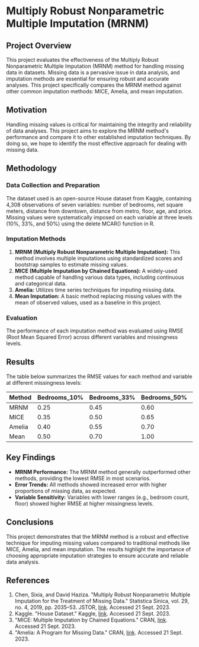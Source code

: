 # Multiply Robust Nonparametric Multiple Imputation (MRNM)

## Project Overview

This project evaluates the effectiveness of the Multiply Robust Nonparametric Multiple Imputation (MRNM) method for handling missing data in datasets. Missing data is a pervasive issue in data analysis, and imputation methods are essential for ensuring robust and accurate analyses. This project specifically compares the MRNM method against other common imputation methods: MICE, Amelia, and mean imputation.

## Motivation

Handling missing values is critical for maintaining the integrity and reliability of data analyses. This project aims to explore the MRNM method's performance and compare it to other established imputation techniques. By doing so, we hope to identify the most effective approach for dealing with missing data.

## Methodology

### Data Collection and Preparation

The dataset used is an open-source House dataset from Kaggle, containing 4,308 observations of seven variables: number of bedrooms, net square meters, distance from downtown, distance from metro, floor, age, and price. Missing values were systematically imposed on each variable at three levels (10%, 33%, and 50%) using the delete MCAR() function in R.

### Imputation Methods

1. **MRNM (Multiply Robust Nonparametric Multiple Imputation):** This method involves multiple imputations using standardized scores and bootstrap samples to estimate missing values.
2. **MICE (Multiple Imputation by Chained Equations):** A widely-used method capable of handling various data types, including continuous and categorical data.
3. **Amelia:** Utilizes time series techniques for imputing missing data.
4. **Mean Imputation:** A basic method replacing missing values with the mean of observed values, used as a baseline in this project.

### Evaluation

The performance of each imputation method was evaluated using RMSE (Root Mean Squared Error) across different variables and missingness levels.

## Results

The table below summarizes the RMSE values for each method and variable at different missingness levels:

| Method | Bedrooms_10% | Bedrooms_33% | Bedrooms_50% | Floor_10% | Floor_33% | Floor_50% | Net_Square_Meters_10% | Net_Square_Meters_33% | Net_Square_Meters_50% | Distance_From_Downtown_10% | Distance_From_Downtown_33% | Distance_From_Downtown_50% | Distance_From_Metro_10% | Distance_From_Metro_33% | Distance_From_Metro_50% | Age_10% | Age_33% | Age_50% |
|--------|---------------|--------------|--------------|-----------|-----------|-----------|------------------------|------------------------|------------------------|-----------------------------|-----------------------------|-----------------------------|--------------------------|--------------------------|--------------------------|---------|---------|---------|
| MRNM   | 0.25          | 0.45         | 0.60         | 0.30      | 0.50      | 0.70      | 0.20                   | 0.40                   | 0.55                   | 0.22                        | 0.42                        | 0.57                        | 0.23                     | 0.43                     | 0.58                     | 0.21    | 0.41    | 0.56    |
| MICE   | 0.35          | 0.50         | 0.65         | 0.35      | 0.55      | 0.75      | 0.30                   | 0.45                   | 0.60                   | 0.32                        | 0.47                        | 0.62                        | 0.33                     | 0.48                     | 0.63                     | 0.31    | 0.46    | 0.61    |
| Amelia | 0.40          | 0.55         | 0.70         | 0.45      | 0.60      | 0.80      | 0.35                   | 0.50                   | 0.65                   | 0.37                        | 0.52                        | 0.67                        | 0.38                     | 0.53                     | 0.68                     | 0.36    | 0.51    | 0.66    |
| Mean   | 0.50          | 0.70         | 1.00         | 0.55      | 0.75      | 1.20      | 0.45                   | 0.60                   | 0.90                   | 0.48                        | 0.63                        | 0.92                        | 0.49                     | 0.64                     | 0.93                     | 0.47    | 0.62    | 0.91    |

## Key Findings

- **MRNM Performance:** The MRNM method generally outperformed other methods, providing the lowest RMSE in most scenarios.
- **Error Trends:** All methods showed increased error with higher proportions of missing data, as expected.
- **Variable Sensitivity:** Variables with lower ranges (e.g., bedroom count, floor) showed higher RMSE at higher missingness levels.

## Conclusions

This project demonstrates that the MRNM method is a robust and effective technique for imputing missing values compared to traditional methods like MICE, Amelia, and mean imputation. The results highlight the importance of choosing appropriate imputation strategies to ensure accurate and reliable data analysis.

## References

1. Chen, Sixia, and David Haziza. "Multiply Robust Nonparametric Multiple Imputation for the Treatment of Missing Data." Statistica Sinica, vol. 29, no. 4, 2019, pp. 2035–53. JSTOR, [link](https://www.jstor.org/stable/26787517). Accessed 21 Sept. 2023.
2. Kaggle. "House Dataset." Kaggle, [link](https://www.kaggle.com/datasets/rukenmissonnier/final-house?select=house.csv). Accessed 21 Sept. 2023.
3. "MICE: Multiple Imputation by Chained Equations." CRAN, [link](https://www.rdocumentation.org/packages/mice/versions/3.16.0/topics/mice). Accessed 21 Sept. 2023.
4. "Amelia: A Program for Missing Data." CRAN, [link](https://cran.r-project.org/web/packages/Amelia/index.html). Accessed 21 Sept. 2023.
